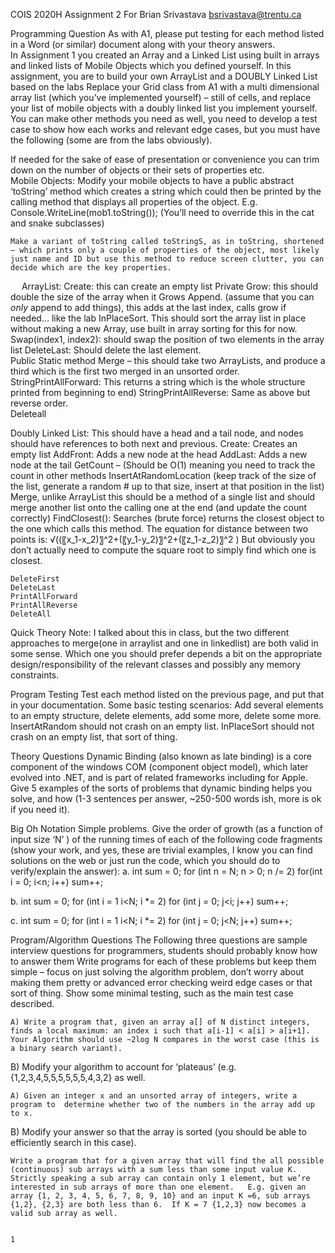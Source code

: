 COIS 2020H Assignment 2
For Brian Srivastava
bsrivastava@trentu.ca

Programming Question
As with A1, please put testing for each method listed in a Word (or similar) document along with your theory answers.  
In Assignment 1 you created an Array and a Linked List using built in arrays and linked lists of Mobile Objects which you defined yourself.
In this assignment, you are to build your own ArrayList and a DOUBLY Linked List based on the labs
Replace your Grid class from A1 with a multi dimensional array list (which you’ve implemented yourself) – still of cells, and replace your list of mobile objects with a doubly linked list you implement yourself.  
You can make other methods you need as well, you need to develop a test case to show how each works and relevant edge cases, but you must have the following (some are from the labs obviously).  

If needed for the sake of ease of presentation or convenience you can trim down on the number of objects or their sets of properties etc.  
Mobile Objects:
	Modify your mobile objects to have a public abstract ‘toString’ method which creates a string which could then be printed by the calling method that displays all properties of the object.  E.g. Console.WriteLine(mob1.toString()); (You’ll need to override this in the cat and snake subclasses)

	Make a variant of toString called toStringS, as in toString, shortened – which prints only a couple of properties of the object, most likely just name and ID but use this method to reduce screen clutter, you can decide which are the key properties.  


 
ArrayList: 
	Create: this can create an empty list
	Private Grow:  this should double the size of the array when it Grows
	Append.  (assume that you can *only* append to add things), this adds at the last index, calls grow if needed… like the lab
	InPlaceSort.  This should sort the array list in place without making a new Array, use built in array sorting for this for now.  
	Swap(index1, index2): should swap the position of two elements in the array list
	DeleteLast:  Should delete the last element.  
	Public Static method Merge – this should take two ArrayLists, and produce a third which is the first two merged in an unsorted order.  
	StringPrintAllForward:  This returns a string which is the whole structure printed from beginning to end)
	StringPrintAllReverse:  Same as above but reverse order.  
	Deleteall



Doubly Linked List:
This should have a head and a tail node, and nodes should have references to both next and previous. 
	Create: Creates an empty list
	AddFront:  Adds a new node at the head
	AddLast:  Adds a new node at the tail
	GetCount – (Should be O(1) meaning you need to track the count in other methods
	InsertAtRandomLocation (keep track of the size of the list, generate a random # up to that size, insert at that position in the list)
	Merge, unlike ArrayList this should be a method of a single list and should merge another list onto the calling one at the end (and update the count correctly)
	FindClosest():  Searches (brute force) returns the closest object to the one which calls this method.  The equation for distance between two points is: 
√((〖x_1-x_2)〗^2+(〖y_1-y_2)〗^2+(〖z_1-z_2)〗^2 )
But obviously you don’t actually need to compute the square root to simply find which one is closest.  

	DeleteFirst
	DeleteLast
	PrintAllForward
	PrintAllReverse
	DeleteAll

Quick Theory Note:   I talked about this in class, but the two different approaches to merge(one in arraylist and one in linkedlist) are both valid in some sense.  Which one you should prefer depends a bit on the appropriate design/responsibility of the relevant classes and possibly any memory constraints.  

Program Testing
Test each method listed on the previous page, and put that in your documentation.   Some basic testing scenarios:  Add several elements to an empty structure, delete elements, add some more, delete some more.  InsertAtRandom should not crash on an empty list.  InPlaceSort should not crash on an empty list, that sort of thing.  

Theory Questions
Dynamic Binding (also known as late binding) is a core component of the windows COM (component object model), which later evolved into .NET, and is part of related frameworks including for Apple.  Give 5 examples of the sorts of problems that dynamic binding helps you solve, and how (1-3 sentences per answer, ~250-500 words ish, more is ok if you need it). 


Big Oh Notation Simple problems. 
	Give the order of growth (as a function of input size ‘N’ ) of the running times of each of the following code fragments (show your work, and yes, these are trivial examples, I know you can find solutions on the web or just run the code, which you should do to verify/explain the answer):
a.
int sum = 0;
for (int n = N; n > 0; n /= 2)
    for(int i = 0; i<n; i++)
        sum++;

b.
int sum = 0;
for (int i = 1 i<N; i *= 2)
    for (int j = 0; j<i; j++)
        sum++;

c.
int sum = 0;
for (int i = 1 i<N; i *= 2)
    for (int j = 0; j<N; j++)
        sum++;


Program/Algorithm Questions
The Following three questions are sample interview questions for programmers, students should probably know how to answer them
Write programs for each of these problems but keep them simple – focus on just solving the algorithm problem, don’t worry about making them pretty or advanced error checking weird edge cases or that sort of thing.   Show some minimal testing, such as the main test case described.  

	A) Write a program that, given an array a[] of N distinct integers, finds a local maximum: an index i such that a[i-1] < a[i] > a[i+1]. Your Algorithm should use ~2log N compares in the worst case (this is a binary search variant).  
B) Modify your algorithm to account for ‘plateaus’ (e.g. {1,2,3,4,5,5,5,5,5,5,4,3,2} as well.  


	A) Given an integer x and an unsorted array of integers, write a program to  determine whether two of the numbers in the array add up to x.   
B) Modify your answer so that the array is sorted (you should be able to efficiently search in this case).  


	Write a program that for a given array that will find the all possible (continuous) sub arrays with a sum less than some input value K.  Strictly speaking a sub array can contain only 1 element, but we’re interested in sub arrays of more than one element.   E.g. given an array {1, 2, 3, 4, 5, 6, 7, 8, 9, 10} and an input K =6, sub arrays {1,2}, {2,3} are both less than 6.  If K = 7 {1,2,3} now becomes a valid sub array as well.  


	1



